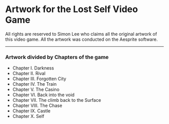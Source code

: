 # Artwork for the Lost Self Video Game

All rights are reserved to Simon Lee who claims all the original artwork of this video game. All the artwork was conducted on the Aesprite software.

---

### Artwork divided by Chapters of the game

- Chapter I. Darkness
- Chapter II. Rival
- Chapter III. Forgotten City
- Chapter IV. The Train
- Chapter V. The Casino
- Chapter VI. Back into the void 
- Chapter VII. The climb back to the Surface
- Chapter VIII. The Chase
- Chapter IX. Castle
- Chapter X. Self